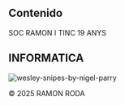 ## Contenido

SOC RAMON I TINC 19 ANYS



## INFORMATICA


![wesley-snipes-by-nigel-parry](https://github.com/user-attachments/assets/fbedfd4c-2ff7-44b1-83f4-6bb31e42189f)


© 2025 RAMON RODA

